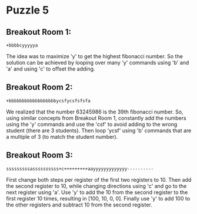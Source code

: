 

# Puzzle 5

## Breakout Room 1: 
	+bbbbcyyyyya
The idea was to maximize 'y' to get the highest fibonacci number. So the solution can be achieved by looping over many 'y' commands using 'b' and 'a' and using 'c' to offset the adding.
	  
## Breakout Room 2:
	+bbbbbbbbbbbbbbbbbbycsfycsfsfsfa
We realized that the number 63245986 is the 39th fibonacci number. So, using similar concepts from Breakout Room 1, constantly add the numbers using the 'y' commands and use the 'csf' to avoid adding to the wrong student (there are 3 students). Then loop 'ycsf' using 'b' commands that are a multiple of 3 (to match the student number).

## Breakout Room 3:
	sssssssssassssssssss+c+++++++++aayyyyyyyyyyyyy----------
First change both steps per register of the first two registers to 10. Then add the second register to 10, while changing directions using 'c' and go to the next register using 'a'. Use 'y' to add the 10 from the second register to the first register 10 times, resulting in [100, 10, 0, 0]. Finally use 'y' to add 100 to the other registers and subtract 10 from the second register.